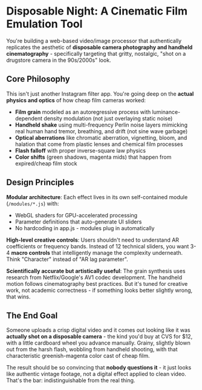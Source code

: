 # Disposable Night: A Cinematic Film Emulation Tool

You're building a web-based video/image processor that authentically replicates the aesthetic of **disposable camera photography and handheld cinematography** - specifically targeting that gritty, nostalgic, "shot on a drugstore camera in the 90s/2000s" look.

## Core Philosophy

This isn't just another Instagram filter app. You're going deep on the **actual physics and optics** of how cheap film cameras worked:

- **Film grain** modeled as an autoregressive process with luminance-dependent density modulation (not just overlaying static noise)
- **Handheld shake** using multi-frequency Perlin noise layers mimicking real human hand tremor, breathing, and drift (not sine wave garbage)
- **Optical aberrations** like chromatic aberration, vignetting, bloom, and halation that come from plastic lenses and chemical film processes
- **Flash falloff** with proper inverse-square law physics
- **Color shifts** (green shadows, magenta mids) that happen from expired/cheap film stock

## Design Principles

**Modular architecture**: Each effect lives in its own self-contained module (`/modules/*.js`) with:
- WebGL shaders for GPU-accelerated processing
- Parameter definitions that auto-generate UI sliders
- No hardcoding in app.js - modules plug in automatically

**High-level creative controls**: Users shouldn't need to understand AR coefficients or frequency bands. Instead of 12 technical sliders, you want 3-4 **macro controls** that intelligently manage the complexity underneath. Think "Character" instead of "AR lag parameter".

**Scientifically accurate but artistically useful**: The grain synthesis uses research from Netflix/Google's AV1 codec development. The handheld motion follows cinematography best practices. But it's tuned for creative work, not academic correctness - if something looks better slightly wrong, that wins.

## The End Goal

Someone uploads a crisp digital video and it comes out looking like it was **actually shot on a disposable camera** - the kind you'd buy at CVS for $12, with a little cardboard wheel you advance manually. Grainy, slightly blown out from the harsh flash, wobbling from handheld shooting, with that characteristic greenish-magenta color cast of cheap film.

The result should be so convincing that **nobody questions it** - it just looks like authentic vintage footage, not a digital effect applied to clean video. That's the bar: indistinguishable from the real thing.